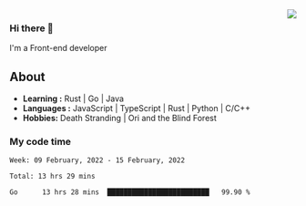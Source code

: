<img align='right' src="https://github-readme-stats.vercel.app/api?username=strugglebak&show_icons=true">

### Hi there 👋

I'm a Front-end developer

## About

-  **Learning :** Rust | Go | Java
-  **Languages :** JavaScript | TypeScript | Rust | Python | C/C++
-  **Hobbies:** Death Stranding | Ori and the Blind Forest

### My code time

<!--START_SECTION:waka-->
```text
Week: 09 February, 2022 - 15 February, 2022

Total: 13 hrs 29 mins

Go      13 hrs 28 mins  █████████████████████████   99.90 % 
```
<!--END_SECTION:waka-->
